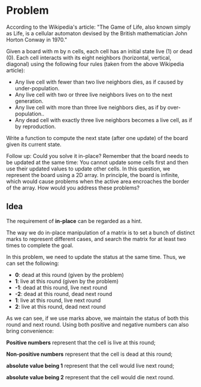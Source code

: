 # Problem
According to the Wikipedia's article: "The Game of Life, also known simply as Life, is a cellular automaton devised by the British mathematician John Horton Conway in 1970."

Given a board with m by n cells, each cell has an initial state live (1) or dead (0). Each cell interacts with its eight neighbors (horizontal, vertical, diagonal) using the following four rules (taken from the above Wikipedia article):

* Any live cell with fewer than two live neighbors dies, as if caused by under-population.
* Any live cell with two or three live neighbors lives on to the next generation.
* Any live cell with more than three live neighbors dies, as if by over-population..
* Any dead cell with exactly three live neighbors becomes a live cell, as if by reproduction.

Write a function to compute the next state (after one update) of the board given its current state.

Follow up: 
Could you solve it in-place? Remember that the board needs to be updated at the same time: You cannot update some cells first and then use their updated values to update other cells.
In this question, we represent the board using a 2D array. In principle, the board is infinite, which would cause problems when the active area encroaches the border of the array. How would you address these problems?

## Idea
The requirement of __in-place__ can be regarded as a hint.

The way we do in-place manipulation of a matrix is to set a bunch of distinct marks to represent different cases, and search
the matrix for at least two times to complete the goal.

In this problem, we need to update the status at the same time. Thus, we can set the following:
* __0__: dead at this round (given by the problem)
* __1__: live at this round (given by the problem)
* __-1__: dead at this round, live next round
* __-2__: dead at this round, dead next round
* __1__: live at this round, live next round
* __2__: live at this round, dead next round

As we can see, if we use marks above, we maintain the status of both this round and next round. Using both positive and negative 
numbers can also bring convenience:

__Positive numbers__ represent that the cell is live at this round;

__Non-positive numbers__ represent that the cell is dead at this round;

__absolute value being 1__ represent that the cell would live next round;

__absolute value being 2__ represent that the cell would die next round.
